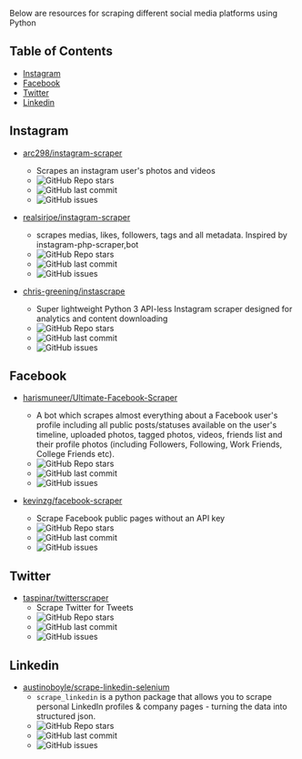 Below are resources for scraping different social media platforms using Python 

## Table of Contents
* [Instagram](#instagram)
* [Facebook](#facebook)
* [Twitter](#twitter)
* [Linkedin](#linkedin)

## Instagram <a name="instagram"></a>

* [arc298/instagram-scraper](https://github.com/arc298/instagram-scraper)
  * Scrapes an instagram user's photos and videos
  * <img alt="GitHub Repo stars" src="https://img.shields.io/github/stars/arc298/instagram-scraper?style=social">
  * <img alt="GitHub last commit" src="https://img.shields.io/github/last-commit/arc298/instagram-scraper">
  * <img alt="GitHub issues" src="https://img.shields.io/github/issues/arc298/instagram-scraper">

* [realsirjoe/instagram-scraper](https://github.com/realsirjoe/instagram-scraper)
  * scrapes medias, likes, followers, tags and all metadata. Inspired by instagram-php-scraper,bot
  * <img alt="GitHub Repo stars" src="https://img.shields.io/github/stars/realsirjoe/instagram-scraper?style=social">
  * <img alt="GitHub last commit" src="https://img.shields.io/github/last-commit/realsirjoe/instagram-scraper">
  * <img alt="GitHub issues" src="https://img.shields.io/github/issues/realsirjoe/instagram-scraper">
  
* [chris-greening/instascrape](https://github.com/chris-greening/instascrape)
  * Super lightweight Python 3 API-less Instagram scraper designed for analytics and content downloading
  * <img alt="GitHub Repo stars" src="https://img.shields.io/github/stars/chris-greening/instascrape?style=social">
  * <img alt="GitHub last commit" src="https://img.shields.io/github/last-commit/chris-greening/instascrape">
  * <img alt="GitHub issues" src="https://img.shields.io/github/issues/chris-greening/instascrape">

## Facebook <a name="facebook"></a>

* [harismuneer/Ultimate-Facebook-Scraper](https://github.com/harismuneer/Ultimate-Facebook-Scraper)
  *  A bot which scrapes almost everything about a Facebook user's profile including all public posts/statuses available on the user's timeline, uploaded photos, tagged photos, videos, friends list and their profile photos (including Followers, Following, Work Friends, College Friends etc).
  * <img alt="GitHub Repo stars" src="https://img.shields.io/github/stars/harismuneer/Ultimate-Facebook-Scraper?style=social">
  * <img alt="GitHub last commit" src="https://img.shields.io/github/last-commit/harismuneer/Ultimate-Facebook-Scraper">
  * <img alt="GitHub issues" src="https://img.shields.io/github/issues/harismuneer/Ultimate-Facebook-Scraper">

* [kevinzg/facebook-scraper](https://github.com/kevinzg/facebook-scraper)
  * Scrape Facebook public pages without an API key
  * <img alt="GitHub Repo stars" src="https://img.shields.io/github/stars/kevinzg/facebook-scraper?style=social">
  * <img alt="GitHub last commit" src="https://img.shields.io/github/last-commit/kevinzg/facebook-scraper">
  * <img alt="GitHub issues" src="https://img.shields.io/github/issues/kevinzg/facebook-scraper">
  
## Twitter <a name="twitter"></a>

* [taspinar/twitterscraper](https://github.com/taspinar/twitterscraper)
  * Scrape Twitter for Tweets
  * <img alt="GitHub Repo stars" src="https://img.shields.io/github/stars/taspinar/twitterscraper?style=social">
  * <img alt="GitHub last commit" src="https://img.shields.io/github/last-commit/taspinar/twitterscraper">
  * <img alt="GitHub issues" src="https://img.shields.io/github/issues/taspinar/twitterscraper">
  
## Linkedin <a name="linkedin"></a>
* [austinoboyle/scrape-linkedin-selenium](https://github.com/austinoboyle/scrape-linkedin-selenium)
  * `scrape_linkedin` is a python package that allows you to scrape personal LinkedIn profiles & company pages - turning the data into structured json.
  * <img alt="GitHub Repo stars" src="https://img.shields.io/github/stars/austinoboyle/scrape-linkedin-selenium?style=social">
  * <img alt="GitHub last commit" src="https://img.shields.io/github/last-commit/austinoboyle/scrape-linkedin-selenium">
  * <img alt="GitHub issues" src="https://img.shields.io/github/issues/austinoboyle/scrape-linkedin-selenium">

